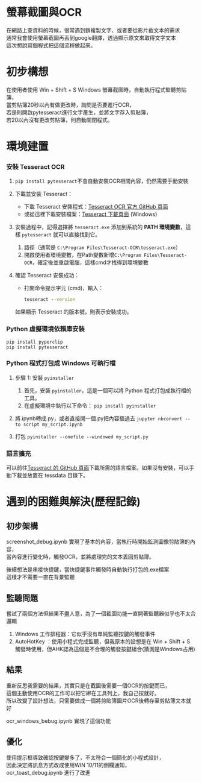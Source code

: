 # 螢幕截圖與OCR

在網路上查資料的時候，很常遇到鎖複製文字、或者要從影片截文本的需求  
通常我會使用螢幕截圖再丟到google翻譯，透過顯示原文來取得文字文本  
這次想說寫個程式把這個流程做起來。

# 初步構想

在使用者使用 Win + Shift + S Windows 螢幕截圖時，自動執行程式監聽剪貼簿，  
當剪貼簿20秒以內有做更改時，詢問是否要進行OCR，  
若是則開啟pytesseract進行文字產生，並將文字存入剪貼簿，  
若20以內沒有更改剪貼簿，則自動關閉程式。  

# 環境建置

### **安裝 Tesseract OCR**

1. `pip install pytesseract`不會自動安裝OCR相關內容，仍然需要手動安裝

2. 下載並安裝 Tesseract：
    
    - 下載 Tesseract 安裝程式：[Tesseract OCR 官方 GitHub 頁面](https://github.com/tesseract-ocr/tesseract)
    - 或從這裡下載安裝檔案：[Tesseract 下載頁面](https://github.com/UB-Mannheim/tesseract/wiki) (Windows)

2. 安裝過程中，記得選擇將 `tesseract.exe` 添加到系統的 **PATH 環境變數**，這樣 `pytesseract` 就可以直接找到它。
	1. 路徑（通常是 `C:\Program Files\Tesseract-OCR\tesseract.exe`）
	2. 開啟使用者環境變數，在Path變數新增`C:\Program Files\Tesseract-OCR`，確定後並重啟電腦，這樣cmd才找得到環境變數
	  
3. 確認 Tesseract 安裝成功：
    
    - 打開命令提示字元 (cmd)，輸入：
        ```cmd
        tesseract --version
		```
    如果顯示 Tesseract 的版本號，則表示安裝成功。

### **Python 虛擬環境依賴庫安裝**

```anaconda prompt
pip install pyperclip
pip install pytesseract
```

### **Python 程式打包成 Windows 可執行檔**

1. 步驟 1: 安裝 `pyinstaller`
	1. 首先，安裝 `pyinstaller`，這是一個可以將 Python 程式打包成執行檔的工具。
 	2. 在虛擬環境中執行以下命令：
		`pip install pyinstaller`

2. 將.ipynb轉成.py，或者直接開一個.py把內容摳過去 
	`jupyter nbconvert --to script my_script.ipynb`
3. 打包
	`pyinstaller --onefile --windowed my_script.py`

### **語言擴充**

可以前往[Tesseract 的 GitHub 頁面](https://github.com/tesseract-ocr/tessdata)下載所需的語言檔案。如果沒有安裝，可以手動下載並放置在 tessdata 目錄下。

# 遇到的困難與解決(歷程記錄)

## 初步架構
screenshot_debug.ipynb
實現了基本的內容，當執行時開始監測圖像剪貼簿的內容，  
當內容進行變化時，觸發OCR，並將處理完的文本丟回剪貼簿。  

後續想法是串接快捷鍵，當快捷鍵事件觸發時自動執行打包的.exe檔案  
這樣才不需要一直在背景監聽  

## 監聽問題
嘗試了兩個方法但結果不盡人意，為了一個截圖功能一直開著監聽器似乎也不太合邏輯   
1. Windows 工作排程器：它似乎沒有單純監聽按鍵的觸發事件  
2. AutoHotKey ：使用小程式完成監聽，但我原本的設想是在 Win + Shift + S 觸發時使用，但AHK認為這個是不合理的觸發按鍵組合(猜測是Windows占用)  

## 結果
重新反思我需要的結果，其實只是在截圖後需要一個OCR的按鍵而已，   
這個主動使用OCR的工作可以把它綁在工具列上，我自己按就好。  
所以改變了設計想法，只需要做成一個將剪貼簿圖片OCR後轉存至剪貼簿文本就好  

ocr_windows_bebug.ipynb 實現了這個功能  
## 優化
使用提示框導致確認按鍵變多了，不太符合一個簡化的小程式設計，  
因此決定將訊息方式改成使用WIN 10/11的側欄通知，  
ocr_toast_debug.ipynb 進行了改進  



